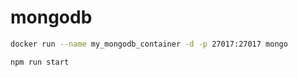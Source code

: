 # mongodb

```bash
docker run --name my_mongodb_container -d -p 27017:27017 mongo
```

```bash
npm run start
```